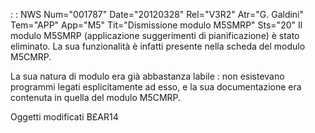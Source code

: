  :  : NWS Num="001787" Date="20120328" Rel="V3R2" Atr="G. Galdini" Tem="APP" App="M5" Tit="Dismissione modulo M5SMRP" Sts="20"
Il modulo M5SMRP (applicazione suggerimenti di pianificazione) è stato eliminato.
La sua funzionalità è infatti presente nella scheda del modulo M5CMRP.

La sua natura di modulo era già abbastanza labile :  non esistevano programmi legati esplicitamente ad esso, e la sua documentazione era contenuta in quella del modulo M5CMRP.

Oggetti modificati
B£AR14
